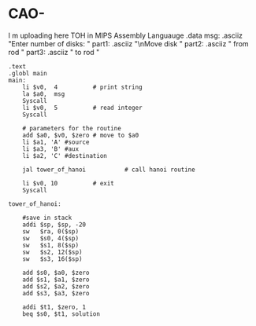 # CAO-
I m uploading here TOH in MIPS Assembly Languauge
.data
	msg: .asciiz "Enter number of disks: "
	part1: .asciiz "\nMove disk "
	part2: .asciiz " from rod "
	part3: .asciiz " to rod "
	 
	.text
	.globl main
	main:
	    li $v0,  4          # print string
	    la $a0,  msg
	    Syscall
	    li $v0,  5          # read integer
	    Syscall
	 
	    # parameters for the routine
	    add $a0, $v0, $zero # move to $a0
	    li $a1, 'A' #source
	    li $a3, 'B' #aux
	    li $a2, 'C' #destination
	 
	    jal tower_of_hanoi           # call hanoi routine
	 
	    li $v0, 10          # exit
	    Syscall
	 
	tower_of_hanoi:
	 
	    #save in stack
	    addi $sp, $sp, -20 
	    sw   $ra, 0($sp)
	    sw   $s0, 4($sp)
	    sw   $s1, 8($sp)
	    sw   $s2, 12($sp)
	    sw   $s3, 16($sp)
	 
	    add $s0, $a0, $zero
	    add $s1, $a1, $zero
	    add $s2, $a2, $zero
	    add $s3, $a3, $zero
	 
	    addi $t1, $zero, 1
	    beq $s0, $t1, solution
	 
